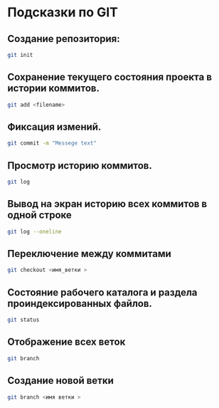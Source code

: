 # Подсказки по GIT

## Создание репозитория:
```sh
git init
```
## Сохранение текущего состояния проекта в истории коммитов.
```sh
git add <filename>
```
## Фиксация измений.
```sh
git commit -m "Messege text"
```

## Просмотр историю коммитов. 
```sh
git log 
```

## Вывод на экран историю всех коммитов в одной строке
```sh
git log --oneline
```
## Переключение между коммитами
```sh
git checkout <имя_ветки >
```

## Состояние рабочего каталога и раздела проиндексированных файлов.
```sh
git status
```

## Отображение всех веток
```sh
git branch
```
## Создание новой ветки
```sh
git branch <имя ветки >
```



